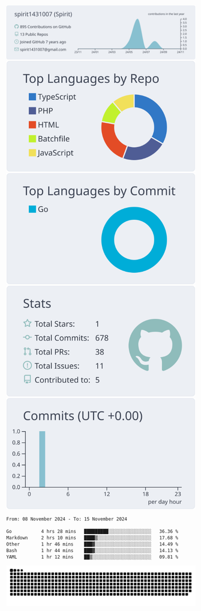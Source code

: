 [![](https://raw.githubusercontent.com/spirit1431007/spirit1431007/master/profile-summary-card-output/nord_bright/0-profile-details.svg)](https://git.io/spiritx)
[![](https://raw.githubusercontent.com/spirit1431007/spirit1431007/master/profile-summary-card-output/nord_bright/1-repos-per-language.svg)](https://git.io/spiritx) [![](https://raw.githubusercontent.com/spirit1431007/spirit1431007/master/profile-summary-card-output/nord_bright/2-most-commit-language.svg)](https://git.io/spiritx)
[![](https://raw.githubusercontent.com/spirit1431007/spirit1431007/master/profile-summary-card-output/nord_bright/3-stats.svg)](https://git.io/spiritx) [![](https://raw.githubusercontent.com/spirit1431007/spirit1431007/master/profile-summary-card-output/nord_bright/4-productive-time.svg)](https://git.io/spiritx)

<!--START_SECTION:waka-->

```txt
From: 08 November 2024 - To: 15 November 2024

Go           4 hrs 28 mins   █████████░░░░░░░░░░░░░░░░   36.36 %
Markdown     2 hrs 10 mins   ████▒░░░░░░░░░░░░░░░░░░░░   17.68 %
Other        1 hr 46 mins    ███▓░░░░░░░░░░░░░░░░░░░░░   14.49 %
Bash         1 hr 44 mins    ███▓░░░░░░░░░░░░░░░░░░░░░   14.13 %
YAML         1 hr 12 mins    ██▒░░░░░░░░░░░░░░░░░░░░░░   09.81 %
```

<!--END_SECTION:waka-->

![contribution](https://github.com/spirit1431007/spirit1431007/blob/output/github-contribution-grid-snake.svg)
